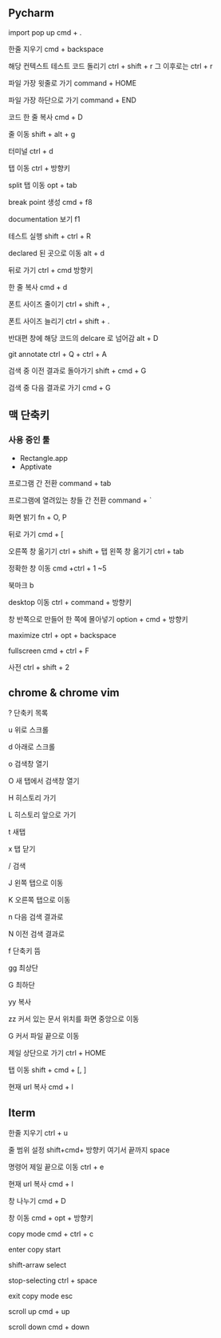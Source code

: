 ## Pycharm 
import pop up
cmd + .
	
한줄 지우기 
cmd + backspace

해당 컨텍스트 테스트 코드 돌리기 
ctrl + shift + r
그 이후로는 ctrl + r

파일 가장 윗줄로 가기 
command + HOME

파일 가장 하단으로 가기 
command + END

코드 한 줄 복사 
cmd + D

줄 이동 
shift + alt + g

터미널 
ctrl + d

탭 이동
ctrl + 방향키	

split 탭 이동
opt + tab

break point 생성
cmd + f8

documentation 보기 
f1

테스트 실행
shift + ctrl + R

declared  된 곳으로 이동 
alt + d

뒤로 가기 
ctrl + cmd 방향키 

한 줄 복사 
cmd + d

폰트 사이즈 줄이기 
ctrl + shift + ,

폰트 사이즈 늘리기 
ctrl + shift + .

반대편 창에 해당 코드의 delcare 로 넘어감
alt + D

git annotate
ctrl + Q + ctrl + A

검색 중 이전 결과로 돌아가기 
shift + cmd + G

검색 중 다음 결과로 가기 
cmd + G

## 맥 단축키 

### 사용 중인 툴 
- Rectangle.app
- Apptivate

프로그램 간 전환
command + tab

프로그램에 열려있는 창들 간 전환
command + `

화면 밝기
fn + O, P

뒤로 가기 
cmd + [

오른쪽 창 옮기기 
ctrl + shift + 탭
왼쪽 창 옮기기 
ctrl + tab

정확한 창 이동
cmd +ctrl + 1 ~5

북마크
b

desktop 이동
ctrl + command + 방향키

창 반쪽으로 만들어 한 쪽에 몰아넣기 
option + cmd + 방향키

maximize
ctrl + opt + backspace

fullscreen 
cmd + ctrl + F

사전
ctrl + shift + 2


## chrome & chrome vim

? 단축키 목록

u 위로 스크롤

d 아래로 스크롤

o 검색창 열기 

O 새 탭에서 검색창 열기 

H 히스토리 가기 

L 히스토리 앞으로 가기 

t 새탭

x 탭 닫기

/ 검색

J 왼쪽 탭으로 이동

K 오른쪽 탭으로 이동 

n 다음 검색 결과로 

N 이전 검색 결과로 

f 단축키 뜸

gg 최상단

G 최하단

yy 복사 

zz 커서 있는 문서 위치를 화면 중앙으로 이동

G 커서 파일 끝으로 이동

제일 상단으로 가기 
ctrl + HOME

탭 이동 
shift + cmd + [, ]

현재 url 복사 
cmd + l


## Iterm

한줄 지우기 
ctrl + u

줄 범위 설정
shift+cmd+ 방향키 
여기서 끝까지 
space

명령어 제일 끝으로 이동
ctrl + e

현재 url 복사 
cmd + l

창 나누기 
cmd + D

창 이동 
cmd + opt + 방향키

copy mode
cmd + ctrl + c 

enter
copy start

shift-arraw
select 

stop-selecting
ctrl + space

exit copy mode
esc

scroll up 
cmd + up

scroll down
cmd + down
